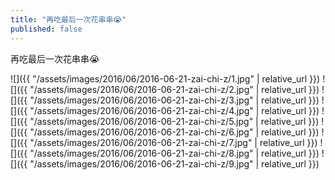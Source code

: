 ```yaml
---
title: "再吃最后一次花串串😭"
published: false
---
```

再吃最后一次花串串😭



![]({{ "/assets/images/2016/06/2016-06-21-zai-chi-z/1.jpg" | relative_url }})
![]({{ "/assets/images/2016/06/2016-06-21-zai-chi-z/2.jpg" | relative_url }})
![]({{ "/assets/images/2016/06/2016-06-21-zai-chi-z/3.jpg" | relative_url }})
![]({{ "/assets/images/2016/06/2016-06-21-zai-chi-z/4.jpg" | relative_url }})
![]({{ "/assets/images/2016/06/2016-06-21-zai-chi-z/5.jpg" | relative_url }})
![]({{ "/assets/images/2016/06/2016-06-21-zai-chi-z/6.jpg" | relative_url }})
![]({{ "/assets/images/2016/06/2016-06-21-zai-chi-z/7.jpg" | relative_url }})
![]({{ "/assets/images/2016/06/2016-06-21-zai-chi-z/8.jpg" | relative_url }})
![]({{ "/assets/images/2016/06/2016-06-21-zai-chi-z/9.jpg" | relative_url }})
